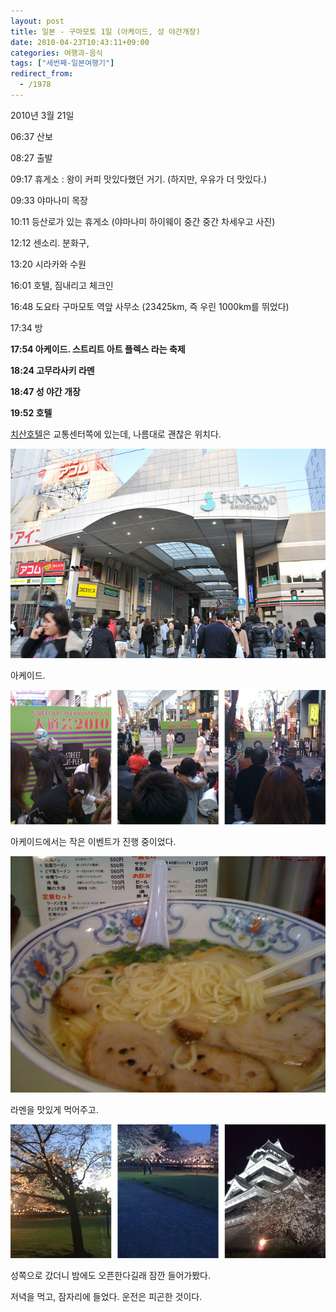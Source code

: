 ```yaml
---
layout: post
title: 일본 - 구마모토 1일 (아케이드, 성 야간개장)
date: 2010-04-23T10:43:11+09:00
categories: 여행과-음식
tags: ["세번째-일본여행기"]
redirect_from:
  - /1978
---
```


2010년 3월 21일

> 

06:37 산보

08:27 출발

09:17 휴게소 : 왕이 커피 맛있다했던 거기. (하지만, 우유가 더 맛있다.)

09:33 야마나미 목장

10:11 등산로가 있는 휴게소 (야마나미 하이웨이 중간 중간 차세우고 사진)

12:12 센소리. 분화구,

13:20 시라카와 수원

16:01 호텔, 짐내리고 체크인

16:48 도요타 구마모토 역앞 사무소 (23425km, 즉 우린 1000km를 뛰었다)

17:34 방

<strong>17:54 아케이드. 스트리트 아트 플렉스 라는 축제

18:24 고무라사키 라멘

18:47 성 야간 개장

19:52 호텔</strong>

<a title="[http://www.solarehotels.com/chisun/hotel-kumamoto/map/detail.html]로 이동합니다." href="http://www.solarehotels.com/chisun/hotel-kumamoto/map/detail.html" target="_blank" rel="noopener">치산호텔</a>은 교통센터쪽에 있는데, 나름대로 괜찮은 위치다.

![ ](/assets/media/uploads_1_cfile7.uf.1458CB194BD0971D0686BD.jpg)

아케이드.

![ ](/assets/media/uploads_1_cfile24.uf.1258CB194BD0971C05965B.jpg)

아케이드에서는 작은 이벤트가 진행 중이었다.

![ ](/assets/media/uploads_1_cfile23.uf.133FFB184BD098A9148EEE.jpg)

라멘을 맛있게 먹어주고.

![ ](/assets/media/uploads_1_cfile6.uf.1957E5194BD098E6067690.jpg)

성쪽으로 갔더니 밤에도 오픈한다길래 잠깐 들어가봤다.

저녁을 먹고, 잠자리에 들었다. 운전은 피곤한 것이다.

 
